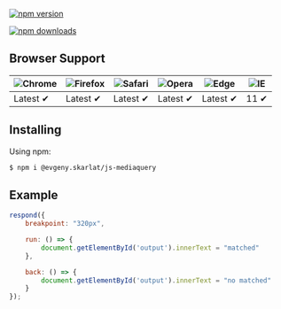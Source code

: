 [![npm version](https://img.shields.io/npm/v/flyable-box.svg?style=flat-square)](https://www.npmjs.org/package/@evgeny.skarlat/js-mediaquery)

[![npm downloads](https://img.shields.io/npm/dm/flyable-box.svg?style=flat-square)](http://npm-stat.com/charts.html?package=@evgeny.skarlat/js-mediaquery)

## Browser Support

![Chrome](https://raw.github.com/alrra/browser-logos/master/src/chrome/chrome_48x48.png) | ![Firefox](https://raw.github.com/alrra/browser-logos/master/src/firefox/firefox_48x48.png) | ![Safari](https://raw.github.com/alrra/browser-logos/master/src/safari/safari_48x48.png) | ![Opera](https://raw.github.com/alrra/browser-logos/master/src/opera/opera_48x48.png) | ![Edge](https://raw.github.com/alrra/browser-logos/master/src/edge/edge_48x48.png) | ![IE](https://raw.github.com/alrra/browser-logos/master/src/archive/internet-explorer_9-11/internet-explorer_9-11_48x48.png) |
--- | --- | --- | --- | --- | --- |
Latest ✔ | Latest ✔ | Latest ✔ | Latest ✔ | Latest ✔ | 11 ✔ |

## Installing

Using npm:

```bash
$ npm i @evgeny.skarlat/js-mediaquery
```

## Example

```js
respond({ 
    breakpoint: "320px",

    run: () => {
        document.getElementById('output').innerText = "matched"
    },

    back: () => {
        document.getElementById('output').innerText = "no matched"
    } 
});
```

